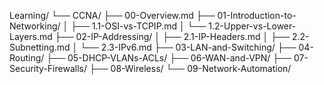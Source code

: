Learning/
└── CCNA/
    ├── 00-Overview.md
    ├── 01-Introduction-to-Networking/
    │   ├── 1.1-OSI-vs-TCPIP.md
    │   └── 1.2-Upper-vs-Lower-Layers.md
    ├── 02-IP-Addressing/
    │   ├── 2.1-IP-Headers.md
    │   ├── 2.2-Subnetting.md
    │   └── 2.3-IPv6.md
    ├── 03-LAN-and-Switching/
    ├── 04-Routing/
    ├── 05-DHCP-VLANs-ACLs/
    ├── 06-WAN-and-VPN/
    ├── 07-Security-Firewalls/
    ├── 08-Wireless/
    └── 09-Network-Automation/
